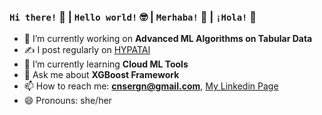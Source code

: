 ### ```Hi there!``` 👋 | ```Hello world!``` 🤓 | ```Merhaba!```  🦃 | ```¡Hola!``` 💃

- 🔭 I’m currently working on **Advanced ML Algorithms on Tabular Data**
- ✍️ I post regularly on [HYPATAI](https://medium.com/hypatai)
- 🌱 I’m currently learning **Cloud ML Tools**
- 💬 Ask me about **XGBoost Framework**
- 📫 How to reach me: **cnsergn@gmail.com**, [My Linkedin Page](https://www.linkedin.com/in/cansuerg/)
- 😄 Pronouns: she/her
